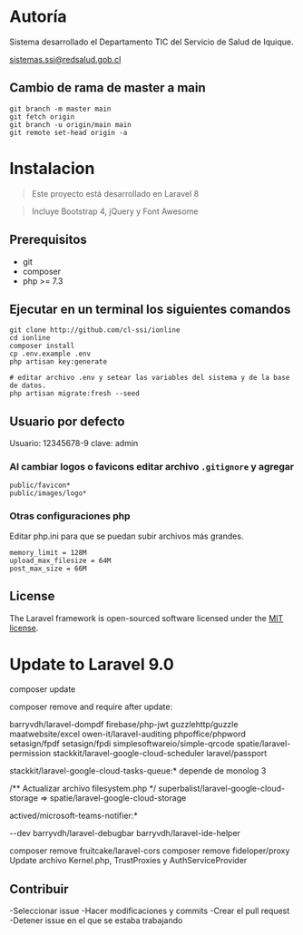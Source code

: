 # Autoría
Sistema desarrollado el Departamento TIC del Servicio de Salud de Iquique.

sistemas.ssi@redsalud.gob.cl

## Cambio de rama de master a main
```
git branch -m master main
git fetch origin
git branch -u origin/main main
git remote set-head origin -a
```

# Instalacion
> Este proyecto está desarrollado en Laravel 8

> Incluye Bootstrap 4, jQuery y Font Awesome

## Prerequisitos
- git
- composer
- php >= 7.3

## Ejecutar en un terminal los siguientes comandos
```
git clone http://github.com/cl-ssi/ionline
cd ionline
composer install
cp .env.example .env
php artisan key:generate

# editar archivo .env y setear las variables del sistema y de la base de datos.
php artisan migrate:fresh --seed
```

## Usuario por defecto
Usuario: 12345678-9 clave: admin

### Al cambiar logos o favicons editar archivo `.gitignore` y agregar
```
public/favicon*
public/images/logo*
```

### Otras configuraciones php
Editar php.ini para que se puedan subir archivos más grandes.
```
memory_limit = 128M
upload_max_filesize = 64M
post_max_size = 66M
```


## License

The Laravel framework is open-sourced software licensed under the [MIT license](https://opensource.org/licenses/MIT).


# Update to Laravel 9.0
composer update

composer remove and require after update:

barryvdh/laravel-dompdf 
firebase/php-jwt 
guzzlehttp/guzzle 
maatwebsite/excel
owen-it/laravel-auditing 
phpoffice/phpword 
setasign/fpdf 
setasign/fpdi 
simplesoftwareio/simple-qrcode 
spatie/laravel-permission 
stackkit/laravel-google-cloud-scheduler
laravel/passport


stackkit/laravel-google-cloud-tasks-queue:*  depende de monolog 3

/** Actualizar archivo filesystem.php */
superbalist/laravel-google-cloud-storage => spatie/laravel-google-cloud-storage

actived/microsoft-teams-notifier:*
 

--dev 
barryvdh/laravel-debugbar
barryvdh/laravel-ide-helper

composer remove fruitcake/laravel-cors
composer remove fideloper/proxy
Update archivo Kernel.php, TrustProxies y AuthServiceProvider

## Contribuir
-Seleccionar issue
-Hacer modificaciones y commits
-Crear el pull request
-Detener issue en el que se estaba trabajando